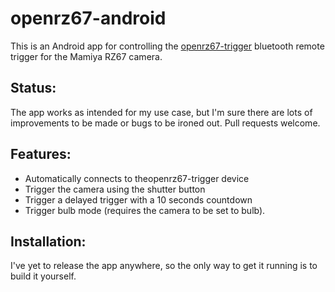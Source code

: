 # openrz67-android
This is an Android app for controlling the [openrz67-trigger](https://github.com/mhellevang/openrz67-trigger) bluetooth remote trigger for the Mamiya RZ67 camera.

## Status:
The app works as intended for my use case, but I'm sure there are lots of improvements to be made or bugs to be ironed out. Pull requests welcome.

## Features:
- Automatically connects to theopenrz67-trigger device
- Trigger the camera using the shutter button
- Trigger a delayed trigger with a 10 seconds countdown
- Trigger bulb mode (requires the camera to be set to bulb).

## Installation:
I've yet to release the app anywhere, so the only way to get it running is to build it yourself. 
